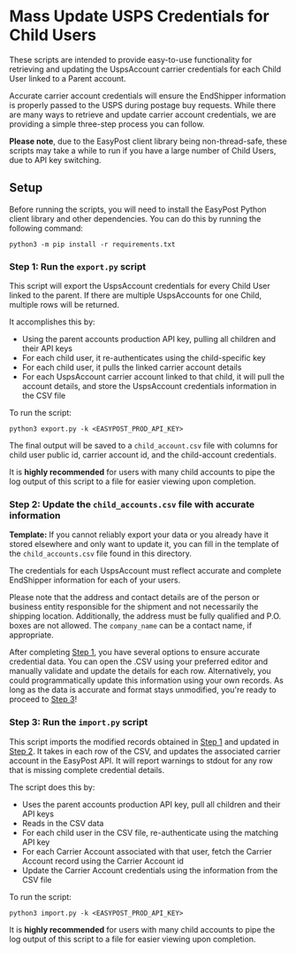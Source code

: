 # Mass Update USPS Credentials for Child Users

These scripts are intended to provide easy-to-use functionality for retrieving and updating the UspsAccount carrier credentials for each Child User linked to a Parent account.

Accurate carrier account credentials will ensure the EndShipper information is properly passed to the USPS during postage buy requests. While there are many ways to retrieve and update carrier account credentials, we are providing a simple three-step process you can follow.

**Please note**, due to the EasyPost client library being non-thread-safe, these scripts may take a while to run if you have a large number of Child Users, due to API key switching.

## Setup

Before running the scripts, you will need to install the EasyPost Python client library and other dependencies. You can do this by running the following command:

`python3 -m pip install -r requirements.txt`

### Step 1: Run the `export.py` script

This script will export the UspsAccount credentials for every Child User linked to the parent. If there are multiple UspsAccounts for one Child, multiple rows will be returned.

It accomplishes this by:

-   Using the parent accounts production API key, pulling all children and their API keys
-   For each child user, it re-authenticates using the child-specific key
-   For each child user, it pulls the linked carrier account details
-   For each UspsAccount carrier account linked to that child, it will pull the account details, and store the UspsAccount credentials information in the CSV file

To run the script:

`python3 export.py -k <EASYPOST_PROD_API_KEY>`

The final output will be saved to a `child_account.csv` file with columns for child user public id, carrier account id, and the child-account credentials.

It is **highly recommended** for users with many child accounts to pipe the log output of this script to a file for easier viewing upon completion.

### Step 2: Update the `child_accounts.csv` file with accurate information

**Template:** If you cannot reliably export your data or you already have it stored elsewhere and only want to update it, you can fill in the template of the `child_accounts.csv` file found in this directory.

The credentials for each UspsAccount must reflect accurate and complete EndShipper information for each of your users.

Please note that the address and contact details are of the person or business entity responsible for the shipment and not necessarily the shipping location. Additionally, the address must be fully qualified and P.O. boxes are not allowed. The `company_name` can be a contact name, if appropriate.

After completing [Step 1](#step-1-run-the-exportpy-script), you have several options to ensure accurate credential data. You can open the .CSV using your preferred editor and manually validate and update the details for each row. Alternatively, you could programmatically update this information using your own records. As long as the data is accurate and format stays unmodified, you're ready to proceed to [Step 3](#step-3-run-the-importpy-script)!

### Step 3: Run the `import.py` script

This script imports the modified records obtained in [Step 1](#step-1-run-the-exportpy-script) and updated in [Step 2](#step-2-update-the-child_accountscsv-file-with-accurate-information). It takes in each row of the CSV, and updates the associated carrier account in the EasyPost API. It will report warnings to stdout for any row that is missing complete credential details.

The script does this by:

-   Uses the parent accounts production API key, pull all children and their API keys
-   Reads in the CSV data
-   For each child user in the CSV file, re-authenticate using the matching API key
-   For each Carrier Account associated with that user, fetch the Carrier Account record using the Carrier Account id
-   Update the Carrier Account credentials using the information from the CSV file

To run the script:

`python3 import.py -k <EASYPOST_PROD_API_KEY>`

It is **highly recommended** for users with many child accounts to pipe the log output of this script to a file for easier viewing upon completion.
